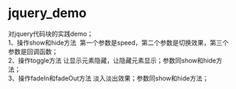 # jquery_demo
对jquery代码块的实践demo；<br/>
1、操作show和hide方法  第一个参数是speed，第二个参数是切换效果，第三个参数是回调函数；<br/>
2、操作toggle方法 让显示元素隐藏，让隐藏元素显示；参数同show和hide方法；<br/>
3、操作fadeIn和fadeOut方法 淡入淡出效果；参数同show和hide方法；<br/>

